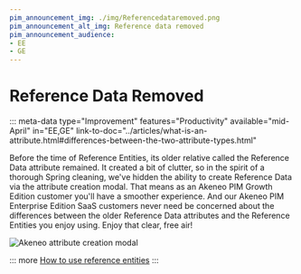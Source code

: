```yaml
---
pim_announcement_img: ./img/Referencedataremoved.png
pim_announcement_alt_img: Reference data removed
pim_announcement_audience:
- EE
- GE
---
```


# Reference Data Removed
::: meta-data type="Improvement" features="Productivity" available="mid-April" in="EE,GE" link-to-doc="../articles/what-is-an-attribute.html#differences-between-the-two-attribute-types.html"

Before the time of Reference Entities, its older relative called the Reference Data attribute remained. It created a bit of clutter, so in the spirit of a thorough Spring cleaning, we've hidden the ability to create Reference Data via the attribute creation modal. That means as an Akeneo PIM Growth Edition customer you'll have a smoother experience. And our Akeneo PIM Enterprise Edition SaaS customers never need be concerned about the differences between the older Reference Data attributes and the Reference Entities you enjoy using. Enjoy that clear, free air!

![Akeneo attribute creation modal](../img/Referencedataremoved.png)

::: more
[How to use reference entities](../articles/manage-reference-entities.html)
:::
